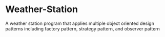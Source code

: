 # Weather-Station
A weather station program that applies multiple object oriented design patterns including factory pattern, strategy pattern, and observer pattern
